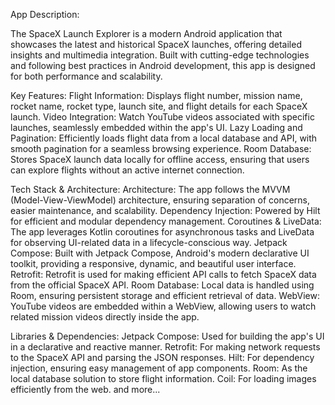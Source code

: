 App Description:

The SpaceX Launch Explorer is a modern Android application that showcases the latest and historical SpaceX launches, 
offering detailed insights and multimedia integration. Built with cutting-edge technologies and following best practices in Android development, 
this app is designed for both performance and scalability.

Key Features:
Flight Information: Displays flight number, mission name, rocket name, rocket type, launch site, and flight details for each SpaceX launch.
Video Integration: Watch YouTube videos associated with specific launches, seamlessly embedded within the app's UI.
Lazy Loading and Pagination: Efficiently loads flight data from a local database and API, with smooth pagination for a seamless browsing experience.
Room Database: Stores SpaceX launch data locally for offline access, ensuring that users can explore flights without an active internet connection.

Tech Stack & Architecture:
Architecture: The app follows the MVVM (Model-View-ViewModel) architecture, ensuring separation of concerns, easier maintenance, and scalability.
Dependency Injection: Powered by Hilt for efficient and modular dependency management.
Coroutines & LiveData: The app leverages Kotlin coroutines for asynchronous tasks and LiveData for observing UI-related data in a lifecycle-conscious way.
Jetpack Compose: Built with Jetpack Compose, Android's modern declarative UI toolkit, providing a responsive, dynamic, and beautiful user interface.
Retrofit: Retrofit is used for making efficient API calls to fetch SpaceX data from the official SpaceX API.
Room Database: Local data is handled using Room, ensuring persistent storage and efficient retrieval of data.
WebView: YouTube videos are embedded within a WebView, allowing users to watch related mission videos directly inside the app.

Libraries & Dependencies:
Jetpack Compose: Used for building the app's UI in a declarative and reactive manner.
Retrofit: For making network requests to the SpaceX API and parsing the JSON responses.
Hilt: For dependency injection, ensuring easy management of app components.
Room: As the local database solution to store flight information.
Coil: For loading images efficiently from the web.
and more...
